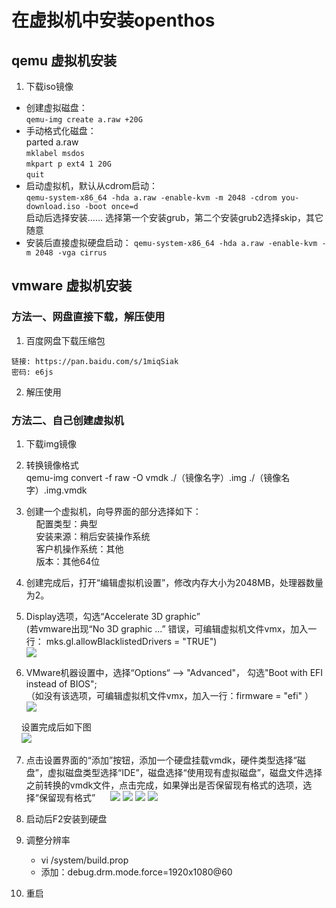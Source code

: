 # 在虚拟机中安装openthos   
## qemu 虚拟机安装

1. 下载iso镜像

  - 创建虚拟磁盘：  
    `qemu-img create a.raw +20G`  
  - 手动格式化磁盘：  
    parted a.raw  
        `mklabel msdos`  
        `mkpart p ext4 1 20G`  
        `quit`
  - 启动虚拟机，默认从cdrom启动：  
    `qemu-system-x86_64 -hda a.raw -enable-kvm -m 2048 -cdrom you-download.iso -boot once=d`  
    启动后选择安装…… 选择第一个安装grub，第二个安装grub2选择skip，其它随意
  - 安装后直接虚拟硬盘启动：
    `qemu-system-x86_64 -hda a.raw -enable-kvm -m 2048 -vga cirrus`

## vmware 虚拟机安装

### 方法一、网盘直接下载，解压使用
1. 百度网盘下载压缩包
```  
链接: https://pan.baidu.com/s/1miqSiak 
密码: e6js
```  
2. 解压使用

### 方法二、自己创建虚拟机
1. 下载img镜像   
     
2. 转换镜像格式   
      qemu-img  convert  -f raw -O vmdk  ./（镜像名字）.img  ./（镜像名字）.img.vmdk   
         
3. 创建一个虚拟机，向导界面的部分选择如下：   
     配置类型：典型   
     安装来源：稍后安装操作系统   
     客户机操作系统：其他   
     版本：其他64位   
        
4. 创建完成后，打开“编辑虚拟机设置”，修改内存大小为2048MB，处理器数量为2。
        
5. Display选项，勾选“Accelerate 3D graphic”   
     (若vmware出现“No 3D graphic ...” 错误，可编辑虚拟机文件vmx，加入一行： mks.gl.allowBlacklistedDrivers = "TRUE")   
     ![](pic/anzhuang/vmware3d.png)   
     
6. VMware机器设置中，选择“Options“ --> "Advanced"， 勾选"Boot with EFI instead of BIOS";   
     （如没有该选项，可编辑虚拟机文件vmx，加入一行：firmware = "efi" ）    
     ![](pic/anzhuang/vmwareboot.png)     
        
     设置完成后如下图   
     ![](pic/anzhuang/vmware.png)   
        
7. 点击设置界面的“添加”按钮，添加一个硬盘挂载vmdk，硬件类型选择“磁盘”，虚拟磁盘类型选择“IDE”，磁盘选择“使用现有虚拟磁盘”，磁盘文件选择之前转换的vmdk文件，点击完成，如果弹出是否保留现有格式的选项，选择“保留现有格式”
      ![](pic/anzhuang/hardware.png)
      ![](pic/anzhuang/disk.png)
      ![](pic/anzhuang/selectdisk.png)
      ![](pic/anzhuang/keepfmt.png)
  
8. 启动后F2安装到硬盘
9. 调整分辨率
     - vi /system/build.prop
     - 添加：debug.drm.mode.force=1920x1080@60
10. 重启

